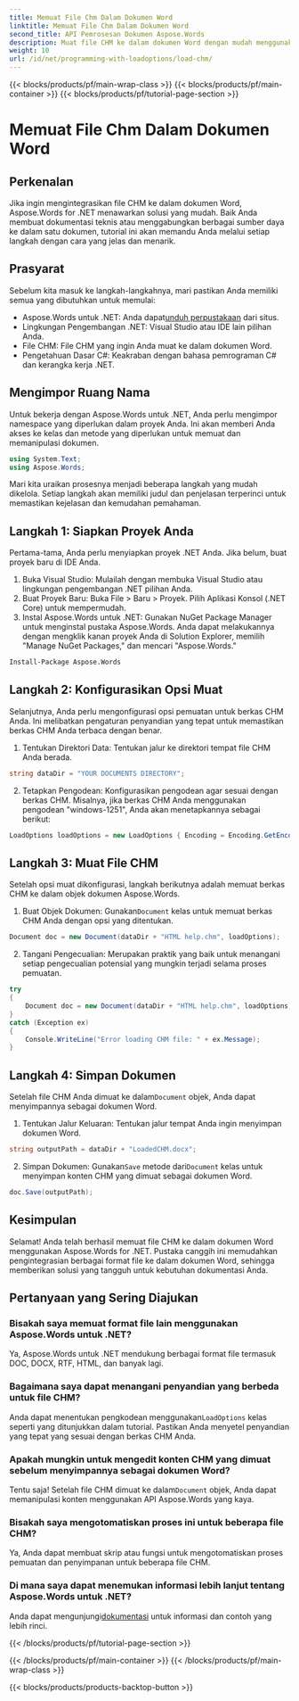 ```yaml
---
title: Memuat File Chm Dalam Dokumen Word
linktitle: Memuat File Chm Dalam Dokumen Word
second_title: API Pemrosesan Dokumen Aspose.Words
description: Muat file CHM ke dalam dokumen Word dengan mudah menggunakan Aspose.Words for .NET dengan tutorial langkah demi langkah ini. Sempurna untuk menggabungkan dokumentasi teknis Anda.
weight: 10
url: /id/net/programming-with-loadoptions/load-chm/
---
```


{{< blocks/products/pf/main-wrap-class >}}
{{< blocks/products/pf/main-container >}}
{{< blocks/products/pf/tutorial-page-section >}}

# Memuat File Chm Dalam Dokumen Word

## Perkenalan

Jika ingin mengintegrasikan file CHM ke dalam dokumen Word, Aspose.Words for .NET menawarkan solusi yang mudah. Baik Anda membuat dokumentasi teknis atau menggabungkan berbagai sumber daya ke dalam satu dokumen, tutorial ini akan memandu Anda melalui setiap langkah dengan cara yang jelas dan menarik.

## Prasyarat

Sebelum kita masuk ke langkah-langkahnya, mari pastikan Anda memiliki semua yang dibutuhkan untuk memulai:
-  Aspose.Words untuk .NET: Anda dapat[unduh perpustakaan](https://releases.aspose.com/words/net/) dari situs.
- Lingkungan Pengembangan .NET: Visual Studio atau IDE lain pilihan Anda.
- File CHM: File CHM yang ingin Anda muat ke dalam dokumen Word.
- Pengetahuan Dasar C#: Keakraban dengan bahasa pemrograman C# dan kerangka kerja .NET.

## Mengimpor Ruang Nama

Untuk bekerja dengan Aspose.Words untuk .NET, Anda perlu mengimpor namespace yang diperlukan dalam proyek Anda. Ini akan memberi Anda akses ke kelas dan metode yang diperlukan untuk memuat dan memanipulasi dokumen.

```csharp
using System.Text;
using Aspose.Words;
```

Mari kita uraikan prosesnya menjadi beberapa langkah yang mudah dikelola. Setiap langkah akan memiliki judul dan penjelasan terperinci untuk memastikan kejelasan dan kemudahan pemahaman.

## Langkah 1: Siapkan Proyek Anda

Pertama-tama, Anda perlu menyiapkan proyek .NET Anda. Jika belum, buat proyek baru di IDE Anda.

1. Buka Visual Studio: Mulailah dengan membuka Visual Studio atau lingkungan pengembangan .NET pilihan Anda.
2. Buat Proyek Baru: Buka File > Baru > Proyek. Pilih Aplikasi Konsol (.NET Core) untuk mempermudah.
3. Instal Aspose.Words untuk .NET: Gunakan NuGet Package Manager untuk menginstal pustaka Aspose.Words. Anda dapat melakukannya dengan mengklik kanan proyek Anda di Solution Explorer, memilih "Manage NuGet Packages," dan mencari "Aspose.Words."

```bash
Install-Package Aspose.Words
```

## Langkah 2: Konfigurasikan Opsi Muat

Selanjutnya, Anda perlu mengonfigurasi opsi pemuatan untuk berkas CHM Anda. Ini melibatkan pengaturan penyandian yang tepat untuk memastikan berkas CHM Anda terbaca dengan benar.

1. Tentukan Direktori Data: Tentukan jalur ke direktori tempat file CHM Anda berada.

```csharp
string dataDir = "YOUR DOCUMENTS DIRECTORY";
```

2. Tetapkan Pengodean: Konfigurasikan pengodean agar sesuai dengan berkas CHM. Misalnya, jika berkas CHM Anda menggunakan pengodean "windows-1251", Anda akan menetapkannya sebagai berikut:

```csharp
LoadOptions loadOptions = new LoadOptions { Encoding = Encoding.GetEncoding("windows-1251") };
```

## Langkah 3: Muat File CHM

Setelah opsi muat dikonfigurasi, langkah berikutnya adalah memuat berkas CHM ke dalam objek dokumen Aspose.Words.

1.  Buat Objek Dokumen: Gunakan`Document` kelas untuk memuat berkas CHM Anda dengan opsi yang ditentukan.

```csharp
Document doc = new Document(dataDir + "HTML help.chm", loadOptions);
```

2. Tangani Pengecualian: Merupakan praktik yang baik untuk menangani setiap pengecualian potensial yang mungkin terjadi selama proses pemuatan.

```csharp
try
{
    Document doc = new Document(dataDir + "HTML help.chm", loadOptions);
}
catch (Exception ex)
{
    Console.WriteLine("Error loading CHM file: " + ex.Message);
}
```

## Langkah 4: Simpan Dokumen

 Setelah file CHM Anda dimuat ke dalam`Document` objek, Anda dapat menyimpannya sebagai dokumen Word.

1. Tentukan Jalur Keluaran: Tentukan jalur tempat Anda ingin menyimpan dokumen Word.

```csharp
string outputPath = dataDir + "LoadedCHM.docx";
```

2.  Simpan Dokumen: Gunakan`Save` metode dari`Document` kelas untuk menyimpan konten CHM yang dimuat sebagai dokumen Word.

```csharp
doc.Save(outputPath);
```

## Kesimpulan

Selamat! Anda telah berhasil memuat file CHM ke dalam dokumen Word menggunakan Aspose.Words for .NET. Pustaka canggih ini memudahkan pengintegrasian berbagai format file ke dalam dokumen Word, sehingga memberikan solusi yang tangguh untuk kebutuhan dokumentasi Anda.

## Pertanyaan yang Sering Diajukan

### Bisakah saya memuat format file lain menggunakan Aspose.Words untuk .NET?

Ya, Aspose.Words untuk .NET mendukung berbagai format file termasuk DOC, DOCX, RTF, HTML, dan banyak lagi.

### Bagaimana saya dapat menangani penyandian yang berbeda untuk file CHM?

 Anda dapat menentukan pengkodean menggunakan`LoadOptions` kelas seperti yang ditunjukkan dalam tutorial. Pastikan Anda menyetel penyandian yang tepat yang sesuai dengan berkas CHM Anda.

### Apakah mungkin untuk mengedit konten CHM yang dimuat sebelum menyimpannya sebagai dokumen Word?

 Tentu saja! Setelah file CHM dimuat ke dalam`Document` objek, Anda dapat memanipulasi konten menggunakan API Aspose.Words yang kaya.

### Bisakah saya mengotomatiskan proses ini untuk beberapa file CHM?

Ya, Anda dapat membuat skrip atau fungsi untuk mengotomatiskan proses pemuatan dan penyimpanan untuk beberapa file CHM.

### Di mana saya dapat menemukan informasi lebih lanjut tentang Aspose.Words untuk .NET?

 Anda dapat mengunjungi[dokumentasi](https://reference.aspose.com/words/net/) untuk informasi dan contoh yang lebih rinci.

{{< /blocks/products/pf/tutorial-page-section >}}

{{< /blocks/products/pf/main-container >}}
{{< /blocks/products/pf/main-wrap-class >}}

{{< blocks/products/products-backtop-button >}}
